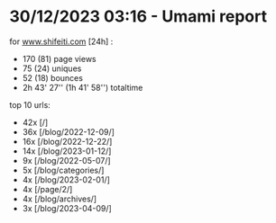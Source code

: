 # 30/12/2023 03:16 - Umami report
for www.shifeiti.com [24h] :

 - 170 (81) page views
 - 75 (24) uniques
 - 52 (18) bounces
 - 2h 43' 27'' (1h 41' 58'') totaltime


top 10 urls:
 - 42x [/]
 - 36x [/blog/2022-12-09/]
 - 16x [/blog/2022-12-22/]
 - 14x [/blog/2023-01-12/]
 - 9x [/blog/2022-05-07/]
 - 5x [/blog/categories/]
 - 4x [/blog/2023-02-01/]
 - 4x [/page/2/]
 - 4x [/blog/archives/]
 - 3x [/blog/2023-04-09/]


